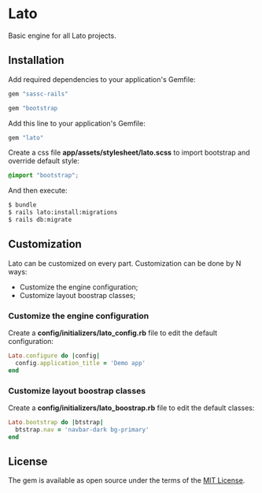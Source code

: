 # Lato
Basic engine for all Lato projects.

## Installation
Add required dependencies to your application's Gemfile:

```ruby
gem "sassc-rails"

gem "bootstrap
```

Add this line to your application's Gemfile:

```ruby
gem "lato"
```

Create a css file **app/assets/stylesheet/lato.scss** to import bootstrap and override default style:

```scss
@import "bootstrap";
```

And then execute:

```bash
$ bundle
$ rails lato:install:migrations
$ rails db:migrate
```

## Customization
Lato can be customized on every part. Customization can be done by N ways:
- Customize the engine configuration;
- Customize layout boostrap classes;

### Customize the engine configuration
Create a **config/initializers/lato_config.rb** file to edit the default configuration:

```ruby
Lato.configure do |config|
  config.application_title = 'Demo app'
end
```

### Customize layout boostrap classes
Create a **config/initializers/lato_boostrap.rb** file to edit the default classes:

```ruby
Lato.bootstrap do |btstrap|
  btstrap.nav = 'navbar-dark bg-primary'
end
```

## License
The gem is available as open source under the terms of the [MIT License](https://opensource.org/licenses/MIT).